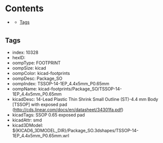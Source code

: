 



Contents
========

* [](#)
	* [Tags](#tags)

# 

## Tags

- index: 10328
- hexID: 
- oompType: FOOTPRINT
- oompSize: kicad
- oompColor: kicad-footprints
- oompDesc: Package_SO
- oompIndex: TSSOP-14-1EP_4.4x5mm_P0.65mm
- oompName: kicad-footprints/Package_SO/TSSOP-14-1EP_4.4x5mm_P0.65mm
- kicadDesc: 14-Lead Plastic Thin Shrink Small Outline (ST)-4.4 mm Body [TSSOP] with exposed pad (http://cds.linear.com/docs/en/datasheet/34301fa.pdf)
- kicadTags: SSOP 0.65 exposed pad
- kicadAttr: smd
- kicad3DModel: ${KICAD6_3DMODEL_DIR}/Package_SO.3dshapes/TSSOP-14-1EP_4.4x5mm_P0.65mm.wrl
